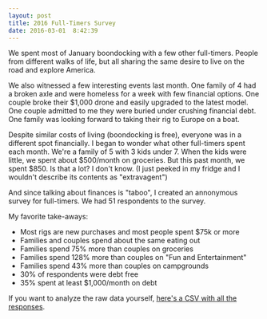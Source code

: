 ```yaml
---
layout: post
title: 2016 Full-Timers Survey
date: 2016-03-01  8:42:39
---
```


We spent most of January boondocking with a few other full-timers. People from different walks of life, but all sharing the same desire to live on the road and explore America.

<!-- more -->

<script src="https://code.jquery.com/jquery-1.12.1.min.js"></script>
<script src="https://code.highcharts.com/highcharts.js"></script>

<style>
  .chart {
    min-width: 310px;
    height: 400px;
    max-width: 600px;
    margin: 0 auto;
    margin-bottom: 100px;
  }
</style>

We also witnessed a few interesting events last month. One family of 4 had a broken axle and were homeless for a week with few financial options. One couple broke their $1,000 drone and easily upgraded to the latest model. One couple admitted to me they were buried under crushing financial debt. One family was looking forward to taking their rig to Europe on a boat.

Despite similar costs of living (boondocking is free), everyone was in a different spot financially. I began to wonder what other full-timers spent each month. We're a family of 5 with 3 kids under 7. When the kids were little, we spent about $500/month on groceries. But this past month, we spent $850. Is that a lot? I don't know. (I just peeked in my fridge and I wouldn't describe its contents as "extravagent")

And since talking about finances is "taboo", I created an annonymous survey for full-timers. We had 51 respondents to the survey.

My favorite take-aways:

* Most rigs are new purchases and most people spent $75k or more
* Families and couples spend about the same eating out
* Families spend 75% more than couples on groceries
* Families spend 128% more than couples on "Fun and Entertainment"
* Families spend 43% more than couples on campgrounds
* 30% of respondents were debt free
* 35% spent at least $1,000/month on debt

If you want to analyze the raw data yourself, [here's a CSV with all the responses](/files/2016-full-timers-survey.csv).

<script>
$(function () {
    $('#num-adults').highcharts({
        chart: {
            plotBackgroundColor: null,
            plotBorderWidth: null,
            plotShadow: false,
            type: 'pie'
        },
        title: {
            text: 'How many adults in your rig?'
        },
        tooltip: {
            pointFormat: '{series.name}: <b>{point.percentage:.1f}%</b>'
        },
        plotOptions: {
            pie: {
                allowPointSelect: true,
                cursor: 'pointer',
                dataLabels: {
                    enabled: true,
                    format: '<b>{point.name}</b>: {point.percentage:.1f} %',
                    style: {
                        color: (Highcharts.theme && Highcharts.theme.contrastTextColor) || 'black'
                    }
                }
            }
        },
        series: [{
            name: 'Number of adults',
            colorByPoint: true,
            data: [{
                name: '1',
                y: 9.8
            }, {
                name: '2',
                y: 88.2,
                sliced: true,
                selected: true
            }, {
                name: '3',
                y: 2
            }]
        }]
    });
});
</script>

<div id="num-adults" class="chart"></div>

<script>
$(function () {
    $('#num-kids').highcharts({
        chart: {
            plotBackgroundColor: null,
            plotBorderWidth: null,
            plotShadow: false,
            type: 'pie'
        },
        title: {
            text: 'How many kids in your rig?'
        },
        tooltip: {
            pointFormat: '{series.name}: <b>{point.percentage:.1f}%</b>'
        },
        plotOptions: {
            pie: {
                allowPointSelect: true,
                cursor: 'pointer',
                dataLabels: {
                    enabled: true,
                    format: '<b>{point.name}</b>: {point.percentage:.1f} %',
                    style: {
                        color: (Highcharts.theme && Highcharts.theme.contrastTextColor) || 'black'
                    }
                }
            }
        },
        series: [{
            name: 'Number of kids',
            colorByPoint: true,
            data: [{
                name: '1',
                y: 5.9
            }, {
                name: '2',
                y: 21.6
            }, {
                name: 'None',
                y: 60.8,
                sliced: true,
                selected: true
            }, {
              name: '3',
              y: 7.8
            }, {
              name: '4',
              y: 3.9
            }]
        }]
    });
});
</script>

<div id="num-kids" class="chart"></div>

<script>
$(function () {
    $('#income').highcharts({
        chart: {
            plotBackgroundColor: null,
            plotBorderWidth: null,
            plotShadow: false,
            type: 'pie'
        },
        title: {
            text: 'What is your approximate average household income?'
        },
        tooltip: {
            pointFormat: '{series.name}: <b>{point.percentage:.1f}%</b>'
        },
        plotOptions: {
            pie: {
                allowPointSelect: true,
                cursor: 'pointer',
                dataLabels: {
                    enabled: true,
                    format: '<b>{point.name}</b>: {point.percentage:.1f} %',
                    style: {
                        color: (Highcharts.theme && Highcharts.theme.contrastTextColor) || 'black'
                    }
                }
            }
        },
        series: [{
            name: 'Number of kids',
            colorByPoint: true,
            data: [{
                name: '$0-$24,999',
                y: 7.7
            }, {
                name: '$25,000-$49,999',
                y: 21.6
            }, {
                name: '$50,000-$74,999',
                y: 11.5
            }, {
              name: '$75,000-$99,999',
              y: 23.1,
              sliced: true,
              selected: true
            }, {
              name: '$100,000-$124,999',
              y: 7.7
            }, {
              name: '$125,000-$149,000',
              y: 11.5
            }, {
              name: '$150,000-$174,999',
              y: 9.6

            }]
        }]
    });
});
</script>

<div id="income" class="chart"></div>

<script>
$(function () {
    $('#rig-spend').highcharts({
        chart: {
            plotBackgroundColor: null,
            plotBorderWidth: null,
            plotShadow: false,
            type: 'pie'
        },
        title: {
            text: 'How much did you spend on your rig when you bought it? (including initial upgrades/remodel)'
        },
        tooltip: {
            pointFormat: '{series.name}: <b>{point.percentage:.1f}%</b>'
        },
        plotOptions: {
            pie: {
                allowPointSelect: true,
                cursor: 'pointer',
                dataLabels: {
                    enabled: true,
                    format: '<b>{point.name}</b>: {point.percentage:.1f} %',
                    style: {
                        color: (Highcharts.theme && Highcharts.theme.contrastTextColor) || 'black'
                    }
                }
            }
        },
        series: [{
            name: 'Cost of rig',
            colorByPoint: true,
            data: [{
                name: '$0-$4,999',
                y: 3.8
            }, {
                name: '$5,000-$9,999',
                y: 7.7
            }, {
                name: '$10,000-$29,999',
                y: 23.1
            }, {
              name: '$30,000-$49,999',
              y: 21.2
            }, {
              name: '$50,000-$74,999',
              y: 13.5
            }, {
              name: '$75,000+',
              y: 30.8,
              sliced: true,
              selected: true
            }]
        }]
    });
});
</script>

<div id="rig-spend" class="chart"></div>

<script>
$(function () {
    $('#rig-age').highcharts({
        chart: {
            plotBackgroundColor: null,
            plotBorderWidth: null,
            plotShadow: false,
            type: 'pie'
        },
        title: {
            text: 'How old is your rig?'
        },
        tooltip: {
            pointFormat: '{series.name}: <b>{point.percentage:.1f}%</b>'
        },
        plotOptions: {
            pie: {
                allowPointSelect: true,
                cursor: 'pointer',
                dataLabels: {
                    enabled: true,
                    format: '<b>{point.name}</b>: {point.percentage:.1f} %',
                    style: {
                        color: (Highcharts.theme && Highcharts.theme.contrastTextColor) || 'black'
                    }
                }
            }
        },
        series: [{
            name: 'Age of rig',
            colorByPoint: true,
            data: [{
              name: '0-2 years',
              y: 32.7,
              sliced: true,
              selected: true
            }, {
                name: '2-5 years',
                y: 11.5
            }, {
                name: '6-10 years',
                y: 25
            }, {
              name: 'More than 10 years',
              y: 30.8
            }]
        }]
    });
});
</script>

<div id="rig-age" class="chart"></div>


<script>
  $(function () {
      $('#expenditures').highcharts({
          chart: {
              type: 'bar'
          },
          title: {
              text: 'Monthly Expenditures - Average From All Responses'
          },
          xAxis: {
              categories: ['Groceries', 'Eating out', 'Fun & Entertainment', 'Campground fees', 'Trailer maintenance', 'Vehicle maintenance', 'Trailer insurance', 'Vehicle insurance', 'Data plans',  'Gas', 'Debt'],
          },
          yAxis: {
            min: 0,
            labels: {
              formatter: function() {
                return '$' + Highcharts.numberFormat(this.value, 0);
              }
            }
          },
          tooltip: {
              valueSuffix: ' millions'
          },
          plotOptions: {
              bar: {
                  dataLabels: {
                      enabled: true,
                      formatter: function () {
                        return '$' + Highcharts.numberFormat(this.y, 0);
                      }
                  }
              }
          },
          credits: {
              enabled: false
          },
          series: [{
            name: "Categories",
            data: [548, 287, 169, 537, 92, 108, 119, 123, 184, 352, 1040]
          }]
      });
  });
</script>

<div id="expenditures" class="chart"></div>


<script>
  $(function () {
      $('#expenditures-no-kids').highcharts({
          chart: {
              type: 'bar'
          },
          title: {
              text: 'Monthly Expenditures - No Kids'
          },
          xAxis: {
              categories: ['Groceries', 'Eating out', 'Fun & Entertainment', 'Campground fees', 'Trailer maintenance', 'Vehicle maintenance', 'Trailer insurance', 'Vehicle insurance', 'Data plans',  'Gas', 'Debt'],
          },
          yAxis: {
            min: 0,
            labels: {
              formatter: function() {
                return '$' + Highcharts.numberFormat(this.value, 0);
              }
            }
          },
          tooltip: {
              valueSuffix: ' millions'
          },
          plotOptions: {
              bar: {
                  dataLabels: {
                      enabled: true,
                      formatter: function () {
                        return '$' + Highcharts.numberFormat(this.y, 0);
                      }
                  }
              }
          },
          credits: {
              enabled: false
          },
          series: [{
            name: "Categories",
            data: [417, 278, 113, 461, 109, 98,  137, 137, 167, 280, 1006]
          }]
      });
  });
</script>

<div id="expenditures-no-kids" class="chart"></div>

<script>
  $(function () {
      $('#expenditures-with-kids').highcharts({
          chart: {
              type: 'bar'
          },
          title: {
              text: 'Monthly Expenditures - With Kids'
          },
          xAxis: {
              categories: ['Groceries', 'Eating out', 'Fun & Entertainment', 'Campground fees', 'Trailer maintenance', 'Vehicle maintenance', 'Trailer insurance', 'Vehicle insurance', 'Data plans',  'Gas', 'Debt'],
          },
          yAxis: {
            min: 0,
            labels: {
              formatter: function() {
                return '$' + Highcharts.numberFormat(this.value, 0);
              }
            }
          },
          tooltip: {
              valueSuffix: ' millions'
          },
          plotOptions: {
              bar: {
                  dataLabels: {
                      enabled: true,
                      formatter: function () {
                        return '$' + Highcharts.numberFormat(this.y, 0);
                      }
                  }
              }
          },

          credits: {
              enabled: false
          },
          series: [{
            name: "Categories",
            data: [731, 271, 258, 661, 66, 115, 91, 103, 200, 466, 1027]
          }]
      });
  });
</script>

<div id="expenditures-with-kids" class="chart"></div>

There you have it. Just remember: this is not scientific, and it certainly doesn't over the 1,000,000+ people that claim an RV as their full-time residence. But I hope this information helps give you a small sense of how a few other full-timers spend their money.